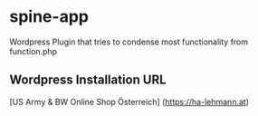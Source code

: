 # spine-app

Wordpress Plugin that tries to condense most functionality from function.php

## Wordpress Installation URL
[US Army & BW Online Shop Österreich] (https://ha-lehmann.at)